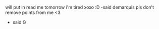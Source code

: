 
  will put in read me tomorrow i'm tired xoxo :D
  -said demarquis
 pls don't remove points from me <3
  - said G